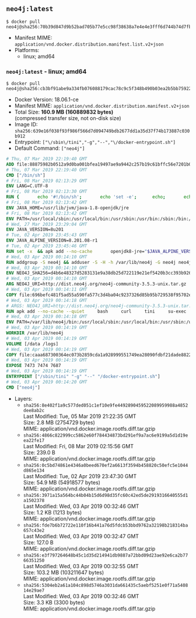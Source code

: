 ## `neo4j:latest`

```console
$ docker pull neo4j@sha256:70b39d847d9b52bad705b77e5cc98f38638a7e4e4e3fff6d744b74d7fbbd7f5a
```

-	Manifest MIME: `application/vnd.docker.distribution.manifest.list.v2+json`
-	Platforms:
	-	linux; amd64

### `neo4j:latest` - linux; amd64

```console
$ docker pull neo4j@sha256:cb3bf91abe9a334fb076088179cac78c9c5f348b490b03ea2b5bb759220cd43c
```

-	Docker Version: 18.06.1-ce
-	Manifest MIME: `application/vnd.docker.distribution.manifest.v2+json`
-	Total Size: **160.9 MB (160889832 bytes)**  
	(compressed transfer size, not on-disk size)
-	Image ID: `sha256:639e16f038f93f986f566d7d094749bdb2677dd1a35d37f74b173887c030b912`
-	Entrypoint: `["\/sbin\/tini","-g","--","\/docker-entrypoint.sh"]`
-	Default Command: `["neo4j"]`

```dockerfile
# Thu, 07 Mar 2019 22:19:40 GMT
ADD file:88875982b0512a9d0ba001bfea19497ae9a9442c257b19c61bffc56e7201b0c3 in / 
# Thu, 07 Mar 2019 22:19:40 GMT
CMD ["/bin/sh"]
# Fri, 08 Mar 2019 02:13:29 GMT
ENV LANG=C.UTF-8
# Fri, 08 Mar 2019 02:13:30 GMT
RUN { 		echo '#!/bin/sh'; 		echo 'set -e'; 		echo; 		echo 'dirname "$(dirname "$(readlink -f "$(which javac || which java)")")"'; 	} > /usr/local/bin/docker-java-home 	&& chmod +x /usr/local/bin/docker-java-home
# Fri, 08 Mar 2019 02:13:42 GMT
ENV JAVA_HOME=/usr/lib/jvm/java-1.8-openjdk/jre
# Fri, 08 Mar 2019 02:13:42 GMT
ENV PATH=/usr/local/sbin:/usr/local/bin:/usr/sbin:/usr/bin:/sbin:/bin:/usr/lib/jvm/java-1.8-openjdk/jre/bin:/usr/lib/jvm/java-1.8-openjdk/bin
# Wed, 27 Mar 2019 23:29:04 GMT
ENV JAVA_VERSION=8u201
# Tue, 02 Apr 2019 23:45:43 GMT
ENV JAVA_ALPINE_VERSION=8.201.08-r1
# Tue, 02 Apr 2019 23:45:46 GMT
RUN set -x 	&& apk add --no-cache 		openjdk8-jre="$JAVA_ALPINE_VERSION" 	&& [ "$JAVA_HOME" = "$(docker-java-home)" ]
# Wed, 03 Apr 2019 00:14:10 GMT
RUN addgroup -S neo4j && adduser -S -H -h /var/lib/neo4j -G neo4j neo4j
# Wed, 03 Apr 2019 00:14:10 GMT
ENV NEO4J_SHA256=d4b6e48327d5283131e9a38db25d722119e21ef5420b3cc393b9263aa37313ea NEO4J_TARBALL=neo4j-community-3.5.3-unix.tar.gz NEO4J_EDITION=community NEO4J_HOME=/var/lib/neo4j
# Wed, 03 Apr 2019 00:14:10 GMT
ARG NEO4J_URI=http://dist.neo4j.org/neo4j-community-3.5.3-unix.tar.gz
# Wed, 03 Apr 2019 00:14:11 GMT
COPY file:696befc481f5ad55a590fa577c3d4ba04c9237326d85b95b729538f95702e110 in /tmp/ 
# Wed, 03 Apr 2019 00:14:18 GMT
# ARGS: NEO4J_URI=http://dist.neo4j.org/neo4j-community-3.5.3-unix.tar.gz
RUN apk add --no-cache --quiet     bash     curl     tini     su-exec     && curl --fail --silent --show-error --location --remote-name ${NEO4J_URI}     && echo "${NEO4J_SHA256}  ${NEO4J_TARBALL}" | sha256sum -csw -     && tar --extract --file ${NEO4J_TARBALL} --directory /var/lib     && mv /var/lib/neo4j-* "${NEO4J_HOME}"     && rm ${NEO4J_TARBALL}     && mv "${NEO4J_HOME}"/data /data     && chown -R neo4j:neo4j /data     && chmod -R 777 /data     && mv "${NEO4J_HOME}"/logs /logs     && chown -R neo4j:neo4j /logs     && chmod -R 777 /logs     && chown -R neo4j:neo4j "${NEO4J_HOME}"     && chmod -R 777 "${NEO4J_HOME}"     && ln -s /data "${NEO4J_HOME}"/data     && ln -s /logs "${NEO4J_HOME}"/logs     && apk del curl
# Wed, 03 Apr 2019 00:14:18 GMT
ENV PATH=/var/lib/neo4j/bin:/usr/local/sbin:/usr/local/bin:/usr/sbin:/usr/bin:/sbin:/bin:/usr/lib/jvm/java-1.8-openjdk/jre/bin:/usr/lib/jvm/java-1.8-openjdk/bin
# Wed, 03 Apr 2019 00:14:19 GMT
WORKDIR /var/lib/neo4j
# Wed, 03 Apr 2019 00:14:19 GMT
VOLUME [/data /logs]
# Wed, 03 Apr 2019 00:14:19 GMT
COPY file:caaa687300364ec073b2859cda1a928999551749ea28090fdbf21dade8822e35 in /docker-entrypoint.sh 
# Wed, 03 Apr 2019 00:14:19 GMT
EXPOSE 7473 7474 7687
# Wed, 03 Apr 2019 00:14:19 GMT
ENTRYPOINT ["/sbin/tini" "-g" "--" "/docker-entrypoint.sh"]
# Wed, 03 Apr 2019 00:14:20 GMT
CMD ["neo4j"]
```

-	Layers:
	-	`sha256:8e402f1a9c577ded051c1ef10e9fe4492890459522089959988a4852dee8ab2c`  
		Last Modified: Tue, 05 Mar 2019 21:22:35 GMT  
		Size: 2.8 MB (2754729 bytes)  
		MIME: application/vnd.docker.image.rootfs.diff.tar.gzip
	-	`sha256:4866c822999cc5862e60f784434873bd291ef9a7ac6e9199a5d1d19eea22fe17`  
		Last Modified: Fri, 08 Mar 2019 02:15:56 GMT  
		Size: 239.0 B  
		MIME: application/vnd.docker.image.rootfs.diff.tar.gzip
	-	`sha256:0c5bd74861e4346a0beed670ef2a6613f3594b458820c50efc5e1044d865e134`  
		Last Modified: Tue, 02 Apr 2019 23:47:30 GMT  
		Size: 54.9 MB (54918577 bytes)  
		MIME: application/vnd.docker.image.rootfs.diff.tar.gzip
	-	`sha256:3971a15a564bc44b04b15d6d98d35fc60c42ed5de2919316640555d1a1502378`  
		Last Modified: Wed, 03 Apr 2019 00:32:46 GMT  
		Size: 1.2 KB (1213 bytes)  
		MIME: application/vnd.docker.image.rootfs.diff.tar.gzip
	-	`sha256:fde7b6b72722e110f16b441a76d5fdcb53bbd9762a32198b218314ba657c43e2`  
		Last Modified: Wed, 03 Apr 2019 00:32:47 GMT  
		Size: 127.0 B  
		MIME: application/vnd.docker.image.rootfs.diff.tar.gzip
	-	`sha256:e3f797264648b45c1d35d214941db9887a72bbd09d23ae92e6ca2b7766351250`  
		Last Modified: Wed, 03 Apr 2019 00:32:55 GMT  
		Size: 103.2 MB (103211647 bytes)  
		MIME: application/vnd.docker.image.rootfs.diff.tar.gzip
	-	`sha256:5304eb2a61a104c898d5746a3031da661435c5aebf5251e0f71a540814e29ae7`  
		Last Modified: Wed, 03 Apr 2019 00:32:46 GMT  
		Size: 3.3 KB (3300 bytes)  
		MIME: application/vnd.docker.image.rootfs.diff.tar.gzip
